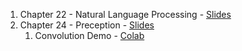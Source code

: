 1. Chapter 22 - Natural Language Processing - [Slides](https://docs.google.com/presentation/d/1F0jX0KCu9yGVfMgeiKHdSbF-55qIJwfjNlqwX8AmmBE/edit?usp=sharing)
1. Chapter 24 - Preception - [Slides]()
   1. Convolution Demo - [Colab](https://colab.research.google.com/drive/10fByin31kFqYdvpVL9iYTD-LJaUjjBaW)
